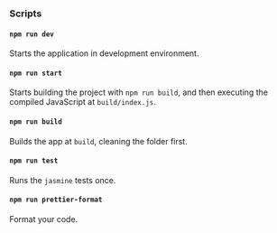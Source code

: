 ### Scripts

#### `npm run dev`

Starts the application in development environment.

#### `npm run start`

Starts building the project with `npm run build`, and then executing the compiled JavaScript at `build/index.js`.

#### `npm run build`

Builds the app at `build`, cleaning the folder first.

#### `npm run test`

Runs the `jasmine` tests once.

#### `npm run prettier-format`

Format your code.
